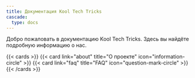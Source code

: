 ```yaml
---
title: Документация Kool Tech Tricks
cascade:
  type: docs
---
```


Добро пожаловать в документацию Kool Tech Tricks. Здесь вы найдёте подробную
информацию о нас.

<!--more-->

{{< cards >}}
  {{< card link="about" title="О проекте" icon="information-circle" >}}
  {{< card link="faq" title="FAQ" icon="question-mark-circle" >}}
{{< /cards >}}
